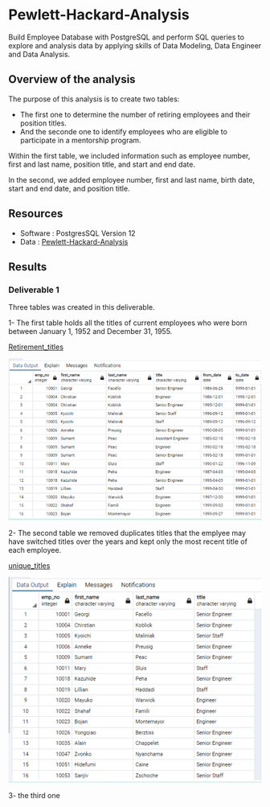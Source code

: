 # Pewlett-Hackard-Analysis

Build Employee Database with PostgreSQL and perform SQL queries to explore and analysis data by applying skills of Data Modeling, Data Engineer and Data Analysis.

## Overview of the analysis

The purpose of this analysis is to create two tables:
- The first one to determine the number of retiring employees and their position titles.
- And the seconde one to identify employees who are eligible to participate in a mentorship program. 

Within the first table, we included information such as employee number, first and last name, position title, and start and end date. 

In the second, we added employee number, first and last name, birth date, start and end date, and position title.


## Resources
- Software : PostgresSQL Version 12
- Data : [Pewlett-Hackard-Analysis](/Pewlett-Hackard-Analysis/Data)


## Results 

### Deliverable 1

Three tables was created in this deliverable.

1- The first table holds all the titles of current employees who were born between January 1, 1952 and December 31, 1955.

[Retirement_titles](/Data/retirement_titles.csv)

![Retirement_titles](/Data/retirement_titles.PNG)

2- The second table we removed duplicates titles that the emplyee may have switched titles over the years and kept only the most recent title of each employee.

[unique_titles](/Data/unique_titles.csv)

![unique_titles](/Data/unique_titles.PNG)

3- the third one 
